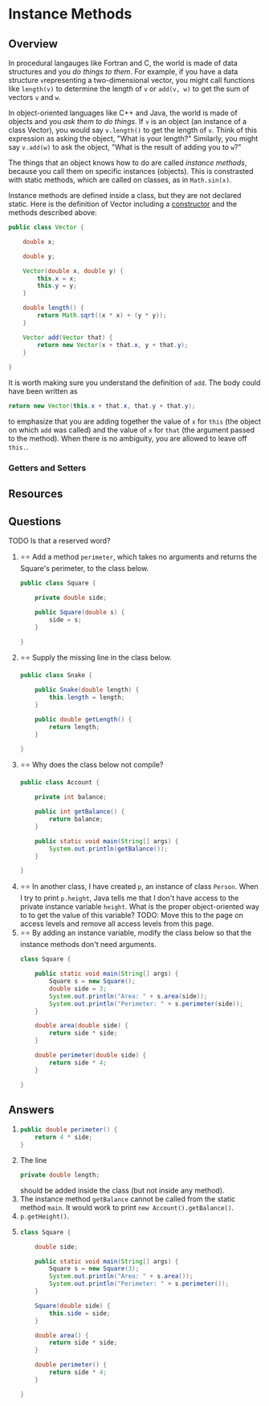 # Instance Methods
## Overview
In procedural langauges like Fortran and C, the world is made of data structures and you *do things to them*. For example, if you have a data structure `v`representing a two-dimensional vector, you might call functions like `length(v)` to determine the length of `v` or `add(v, w)` to get the sum of vectors `v` and `w`.

In object-oriented languages like C++ and Java, the world is made of objects and you *ask them to do things*. If `v` is an object (an instance of a class Vector), you would say `v.length()` to get the length of `v`. Think of this expression as asking the object, "What is your length?" Similarly, you might say `v.add(w)` to ask the object, "What is the result of adding you to `w`?"

The things that an object knows how to do are called *instance methods*, because you call them on specific instances (objects). This is constrasted with static methods, which are called on classes, as in `Math.sin(x)`.

Instance methods are defined inside a class, but they are not declared static. Here is the definition of Vector including a [constructor](constructors.md) and the methods described above:

```java
public class Vector {

    double x;

    double y;

    Vector(double x, double y) {
        this.x = x;
        this.y = y;
    }

    double length() {
        return Math.sqrt((x * x) + (y * y));
    }

    Vector add(Vector that) {
        return new Vector(x + that.x, y + that.y);
    }
    
}
```

It is worth making sure you understand the definition of `add`. The body could have been written as

```java
return new Vector(this.x + that.x, that.y + that.y);
```

to emphasize that you are adding together the value of `x` for `this` (the object on which `add` was called) and the value of `x` for `that` (the argument passed to the method). When there is no ambiguity, you are allowed to leave off `this.`.

### Getters and Setters
## Resources
## Questions
TODO Is that a reserved word?
1. :star::star: Add a method `perimeter`, which takes no arguments and returns the Square's perimeter, to the class below.
    ```java
    public class Square {

        private double side;

        public Square(double s) {
            side = s;
        }

    }
    ```
1. :star::star: Supply the missing line in the class below.
    ```java
    public class Snake {

        public Snake(double length) {
            this.length = length;
        }

        public double getLength() {
            return length;
        }

    }    
    ```
1. :star::star: Why does the class below not compile?
    ```java
    public class Account {

        private int balance;

        public int getBalance() {
            return balance;
        }

        public static void main(String[] args) {
            System.out.println(getBalance());
        }

    }
    ```
1. :star::star: In another class, I have created `p`, an instance of class `Person`. When I try to print `p.height`, Java tells me that I don't have access to the private instance variable `height`. What is the proper object-oriented way to to get the value of this variable?
TODO: Move this to the page on access levels and remove all access levels from this page.
1. :star::star: By adding an instance variable, modify the class below so that the instance methods don't need arguments.
    ```java
    class Square {

        public static void main(String[] args) {
            Square s = new Square();
            double side = 3;
            System.out.println("Area: " + s.area(side));
            System.out.println("Perimeter: " + s.perimeter(side));
        }

        double area(double side) {
            return side * side;
        }

        double perimeter(double side) {
            return side * 4;
        }

    }
    ```
## Answers
1.
    ```java
    public double perimeter() {
        return 4 * side;
    }
    ```
1. The line
    ```java
    private double length;
    ```
    should be added inside the class (but not inside any method).
1. The instance method `getBalance` cannot be called from the static method `main`. It would work to print `new Account().getBalance()`.
1. `p.getHeight()`.
1.
    ```java
    class Square {

        double side;

        public static void main(String[] args) {
            Square s = new Square(3);
            System.out.println("Area: " + s.area());
            System.out.println("Perimeter: " + s.perimeter());
        }

        Square(double side) {
            this.side = side;
        }

        double area() {
            return side * side;
        }

        double perimeter() {
            return side * 4;
        }

    }
    ```
